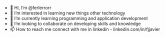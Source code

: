 - 👋 Hi, I’m @ferlerrorr
- 👀 I’m interested in learning new things other technology 
- 🌱 I’m currently learning programming and application development
- 💞️ I’m looking to collaborate on developing skills and knowledge
- 📫 How to reach me connect with me in linkedin - linkedin.com/in/fjjavier

<!---
ferlerrorr/ferlerrorr is a ✨ special ✨ repository because its `README.md` (this file) appears on your GitHub profile.
You can click the Preview link to take a look at your changes.
--->
